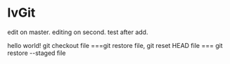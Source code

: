 # lvGit
edit on master.
editing on second.
test after add.

hello world!
git checkout file ===git restore file, git reset HEAD file === git restore --staged file
